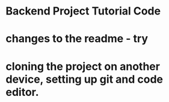 # Backend Project Tutorial Code

# changes to the readme - try
# cloning the project on another device, setting up git and code editor.